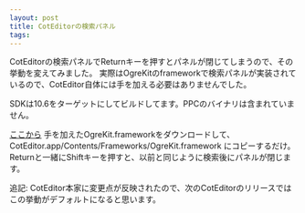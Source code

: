 ```yaml
---
layout: post
title: CotEditorの検索パネル
tags: 
---
```



CotEditorの検索パネルでReturnキーを押すとパネルが閉じてしまうので、その挙動を変えてみました。
実際はOgreKitのframeworkで検索パネルが実装されているので、CotEditor自体には手を加える必要はありませんでした。

SDKは10.6をターゲットにしてビルドしてます。PPCのバイナリは含まれていません。

[ここから](http://blog.aki-null.net/wp-content/uploads/2011/05/OgreKit_Find_Custom.zip) 手を加えたOgreKit.frameworkをダウンロードして、CotEditor.app/Contents/Frameworks/OgreKit.framework にコピーするだけ。Returnと一緒にShiftキーを押すと、以前と同じように検索後にパネルが閉じます。

追記: CotEditor本家に変更点が反映されたので、次のCotEditorのリリースではこの挙動がデフォルトになると思います。
